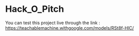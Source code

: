 # Hack_O_Pitch

You can test this project live through the link : 
https://teachablemachine.withgoogle.com/models/RSt8f-HlC/
